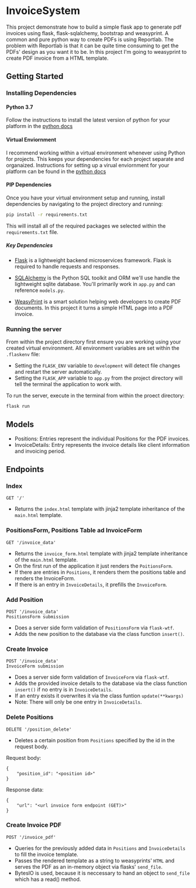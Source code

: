 # InvoiceSystem



This project demonstrate how to build a simple flask app to generate pdf invoices using flask, flask-sqlalchemy, bootstrap and weasyprint. A common and pure python way to create PDFs is using Reportlab. The problem with Reportlab is that it can be quite time consuming to get the PDFs' design as you want it to be. In this project I'm going to weasyprint to create PDF invoice from a HTML template.

## Getting Started

### Installing Dependencies

#### Python 3.7

Follow the instructions to install the latest version of python for your platform in the [python docs](https://docs.python.org/3/using/unix.html#getting-and-installing-the-latest-version-of-python)

#### Virtual Enviornment

I recommend working within a virtual environment whenever using Python for projects. This keeps your dependencies for each project separate and organaized. Instructions for setting up a virual enviornment for your platform can be found in the [python docs](https://packaging.python.org/guides/installing-using-pip-and-virtual-environments/)

#### PIP Dependencies

Once you have your virtual environment setup and running, install dependencies by navigating to the project directory and running:

```bash
pip install -r requirements.txt
```

This will install all of the required packages we selected within the `requirements.txt` file.

##### Key Dependencies

- [Flask](http://flask.pocoo.org/) is a lightweight backend microservices framework. Flask is required to handle requests and responses.

- [SQLAlchemy](https://www.sqlalchemy.org/) is the Python SQL toolkit and ORM we'll use handle the lightweight sqlite database. You'll primarily work in `app.py` and can reference `models.py`. 

- [WeasyPrint](https://weasyprint.readthedocs.io/en/stable/index.html) is a smart solution helping web developers to create PDF documents. In this project it turns a simple HTML page into a PDF invoice.

### Running the server

From within the project directory first ensure you are working using your created virtual environment. All environment variables are set within the `.flaskenv` file:
- Setting the `FLASK_ENV` variable to `development` will detect file changes and restart the server automatically.
- Setting the `FLASK_APP` variable to `app.py` from the project directory will tell the terminal the application to work with.

To run the server, execute in the terminal from within the proect directory:

```bash
flask run
```
## Models
- Positions: Entries represent the individual Positions for the PDF invoices.
- InvoiceDetails: Entry represents the invoice details like client information and invoicing period.

## Endpoints

### Index
```
GET '/'
```
- Returns the `index.html` template with jinja2 template inheritance of the `main.html` template.
### PositionsForm, Positions Table ad InvoiceForm
```
GET '/invoice_data'
```
- Returns the `invoice_form.html` template with jinja2 template inheritance of the `main.html` template.
- On the first run of the application it just renders the `PoitionsForm`.
- If there are entries in `Positions`, it renders them the positions table and renders the InvoiceForm.
- If there is an entry in `InvoiceDetails`, it prefills the `InvoiceForm`.
### Add Position
```
POST '/invoice_data'
PositionsForm submission
```
- Does a server side form validation of `PositionsForm` via `flask-wtf`.
- Adds the new position to the database via the class function `insert()`.
### Create Invoice
```
POST '/invoice_data'
InvoiceForm submission
```
- Does a server side form validation of `InvoiceForm` via `flask-wtf`.
- Adds the provided invoice details to the database via the class function `insert()` if no entry is in `InvoiceDetails`.
- If an entry exists it overwrites it via the class funtion `update(**kwargs)`
- Note: There will only be one entry in `InvoiceDetails`.
### Delete Positions
```
DELETE '/position_delete'
```
- Deletes a certain position from `Positions` specified by the id in the request body.

Request body:
```
{
    "position_id": "<position id>"
}
```
Response data:
```
{
    "url": "<url invoice form endpoint (GET)>"
}
```
### Create Invoice PDF
```
POST '/invoice_pdf'
```
- Queries for the previously added data in `Positions` and `InvoiceDetails` to fill the invoice template.
- Passes the rendered template as a string to weasyprints' `HTML` and serves the PDF as an in-memory object via flasks' `send_file`.
- BytesIO is used, because it is neccessary to hand an object to `send_file` which has a read() method.
